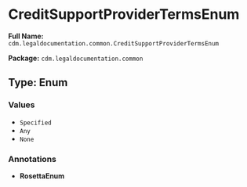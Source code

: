 # CreditSupportProviderTermsEnum

**Full Name:** `cdm.legaldocumentation.common.CreditSupportProviderTermsEnum`

**Package:** `cdm.legaldocumentation.common`

## Type: Enum

### Values

- `Specified`
- `Any`
- `None`
### Annotations

- **RosettaEnum**

